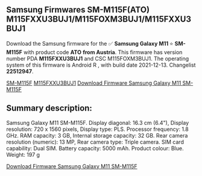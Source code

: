 <h2>Samsung Firmwares SM-M115F(ATO) M115FXXU3BUJ1/M115FOXM3BUJ1/M115FXXU3BUJ1</h2>
Download the Samsung firmware for the ✅ <strong>Samsung Galaxy M11 </strong> ⭐ <strong>SM-M115F</strong> with product code <strong>ATO</strong> <strong> from Austria</strong>. This firmware has version number PDA <strong>M115FXXU3BUJ1</strong> and CSC M115FOXM3BUJ1. The operating system of this firmware is Android R , with build date 2021-12-13. Changelist <strong>22512947</strong>.


[SM-M115F](https://samfirm.shop/samsung/model/SM-M115F)
[M115FXXU3BUJ1](https://samfirm.shop/samsung/pda/M115FXXU3BUJ1)
[Download Firmware Samsung Galaxy M11 SM-M115F](https://samfirm.shop/samsung/firmware/482050)
<h2>Summary description:</h2>
<p>Samsung Galaxy M11 SM-M115F. Display diagonal: 16.3 cm (6.4"), Display resolution: 720 x 1560 pixels, Display type: PLS. Processor frequency: 1.8 GHz. RAM capacity: 3 GB, Internal storage capacity: 32 GB. Rear camera resolution (numeric): 13 MP, Rear camera type: Triple camera. SIM card capability: Dual SIM. Battery capacity: 5000 mAh. Product colour: Blue. Weight: 197 g</p>


[Download Firmware Samsung Galaxy M11 SM-M115F](https://samfirm.shop/samsung/firmware/482050)
